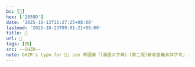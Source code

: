 ```yaml
---
bc: [𠔍]
hex: ['2050D']
date: '2025-10-13T11:27:25+08:00'
lastmod: '2025-10-23T09:01:21+08:00'
title: 󰗤
url: 󰗤
tags: [西]
src: ~~GHZR~~
note: GHZR's typo for 􁮛; see 李國英「《漢語大字典》(第二版)新收音義未詳字考」.
---
```

